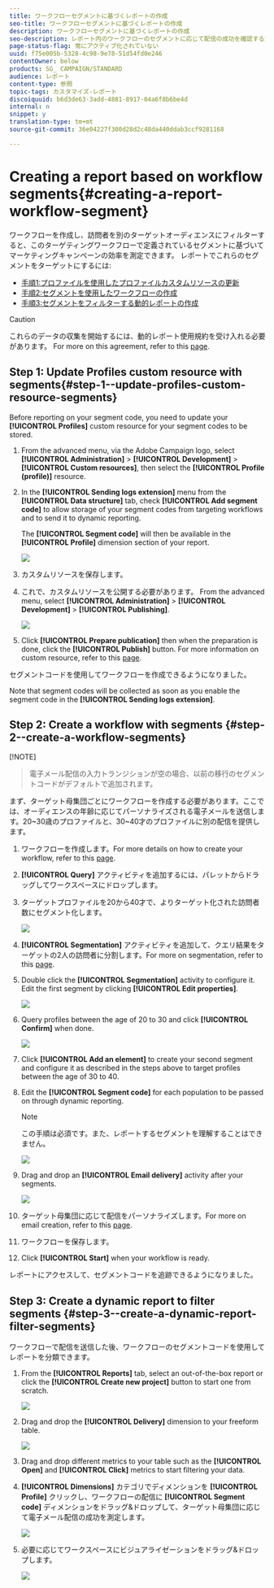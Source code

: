 ```yaml
---
title: ワークフローセグメントに基づくレポートの作成
seo-title: ワークフローセグメントに基づくレポートの作成
description: ワークフローセグメントに基づくレポートの作成
seo-description: レポート内のワークフローのセグメントに応じて配信の成功を確認する方法について説明します。
page-status-flag: 常にアクティブ化されていない
uuid: f75e005b-5328-4c98-9e78-51d54fd0e246
contentOwner: below
products: SG_ CAMPAIGN/STANDARD
audience: レポート
content-type: 参照
topic-tags: カスタマイズ-レポート
discoiquuid: b6d3de63-3add-4881-8917-04a6f8b6be4d
internal: n
snippet: y
translation-type: tm+mt
source-git-commit: 36e04227f300d28d2c48da440ddab3ccf9281168

---
```



# Creating a report based on workflow segments{#creating-a-report-workflow-segment}

ワークフローを作成し、訪問者を別のターゲットオーディエンスにフィルターすると、このターゲティングワークフローで定義されているセグメントに基づいてマーケティングキャンペーンの効率を測定できます。
レポートでこれらのセグメントをターゲットにするには:

* [手順1:プロファイルを使用したプロファイルカスタムリソースの更新](#step-1--update-profiles-custom-resource-segments)
* [手順2:セグメントを使用したワークフローの作成](#step-2--create-a-workflow-segments)
* [手順3:セグメントをフィルターする動的レポートの作成](#step-3--create-a-dynamic-report-filter-segments)

>[!CAUTION]
>これらのデータの収集を開始するには、動的レポート使用規約を受け入れる必要があります。
>For more on this agreement, refer to this [page](../../reporting/using/about-dynamic-reports.md#dynamic-reporting-usage-agreement).

## Step 1: Update Profiles custom resource with segments{#step-1--update-profiles-custom-resource-segments}

Before reporting on your segment code, you need to update your **[!UICONTROL Profiles]** custom resource for your segment codes to be stored.

1. From the advanced menu, via the Adobe Campaign logo, select **[!UICONTROL Administration]** &gt; **[!UICONTROL Development]** &gt; **[!UICONTROL Custom resources]**, then select the **[!UICONTROL Profile (profile)]** resource.
1. In the **[!UICONTROL Sending logs extension]** menu from the **[!UICONTROL Data structure]** tab, check **[!UICONTROL Add segment code]** to allow storage of your segment codes from targeting workflows and to send it to dynamic reporting.

   The **[!UICONTROL Segment code]** will then be available in the **[!UICONTROL Profile]** dimension section of your report.

   ![](assets/report_segment_4.png)

1. カスタムリソースを保存します。

1. これで、カスタムリソースを公開する必要があります。
From the advanced menu, select **[!UICONTROL Administration]** &gt; **[!UICONTROL Development]** &gt; **[!UICONTROL Publishing]**.

   ![](assets/custom_profile_7.png)

1. Click **[!UICONTROL Prepare publication]** then when the preparation is done, click the **[!UICONTROL Publish]** button. For more information on custom resource, refer to this [page](../../developing/using/updating-the-database-structure.md).

セグメントコードを使用してワークフローを作成できるようになりました。

Note that segment codes will be collected as soon as you enable the segment code in the **[!UICONTROL Sending logs extension]**.

## Step 2: Create a workflow with segments {#step-2--create-a-workflow-segments}

[!NOTE]
>電子メール配信の入力トランジションが空の場合、以前の移行のセグメントコードがデフォルトで追加されます。

まず、ターゲット母集団ごとにワークフローを作成する必要があります。ここでは、オーディエンスの年齢に応じてパーソナライズされる電子メールを送信します。20~30歳のプロファイルと、30~40才のプロファイルに別の配信を提供します。

1. ワークフローを作成します。For more details on how to create your workflow, refer to this [page](../../automating/using/building-a-workflow.md).

1. **[!UICONTROL Query]** アクティビティを追加するには、パレットからドラッグしてワークスペースにドロップします。

1. ターゲットプロファイルを20から40才で、よりターゲット化された訪問者数にセグメント化します。

   ![](assets/report_segment_1.png)

1. **[!UICONTROL Segmentation]** アクティビティを追加して、クエリ結果をターゲットの2人の訪問者に分割します。For more on segmentation, refer to this [page](../../automating/using/targeting-data.md#segmenting-data).

1. Double click the **[!UICONTROL Segmentation]** activity to configure it. Edit the first segment by clicking **[!UICONTROL Edit properties]**.

   ![](assets/report_segment_7.png)

1. Query profiles between the age of 20 to 30 and click **[!UICONTROL Confirm]** when done.

   ![](assets/report_segment_8.png)

1. Click **[!UICONTROL Add an element]** to create your second segment and configure it as described in the steps above to target profiles between the age of 30 to 40.

1. Edit the **[!UICONTROL Segment code]** for each population to be passed on through dynamic reporting.

   >[!NOTE]
   >この手順は必須です。また、レポートするセグメントを理解することはできません。

   ![](assets/report_segment_9.png)

1. Drag and drop an **[!UICONTROL Email delivery]** activity after your segments.

   ![](assets/report_segment_3.png)

1. ターゲット母集団に応じて配信をパーソナライズします。For more on email creation, refer to this [page](../../designing/using/about-email-content-design.md).

1. ワークフローを保存します。

1. Click **[!UICONTROL Start]** when your workflow is ready.

レポートにアクセスして、セグメントコードを追跡できるようになりました。

## Step 3: Create a dynamic report to filter segments {#step-3--create-a-dynamic-report-filter-segments}

ワークフローで配信を送信した後、ワークフローのセグメントコードを使用してレポートを分類できます。

1. From the **[!UICONTROL Reports]** tab, select an out-of-the-box report or click the **[!UICONTROL Create new project]** button to start one from scratch.

   ![](assets/custom_profile_18.png)
1. Drag and drop the **[!UICONTROL Delivery]** dimension to your freeform table.

   ![](assets/report_segment_5.png)

1. Drag and drop different metrics to your table such as the **[!UICONTROL Open]** and **[!UICONTROL Click]** metrics to start filtering your data.
1. **[!UICONTROL Dimensions]** カテゴリでディメンションを **[!UICONTROL Profile]** クリックし、ワークフローの配信に **[!UICONTROL Segment code]** ディメンションをドラッグ&amp;ドロップして、ターゲット母集団に応じて電子メール配信の成功を測定します。

   ![](assets/report_segment_6.png)

1. 必要に応じてワークスペースにビジュアライゼーションをドラッグ&amp;ドロップします。

   ![](assets/report_segment_10.png)
